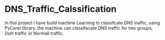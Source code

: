 # DNS_Traffic_Calssification

In this project i have build machine Learning to classifcate DNS traffic, using PyCaret library.
the machine can classifacate DNS traffic for two groups, DoH traffic or Normall traffic. 
